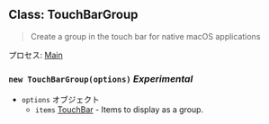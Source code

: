 ## Class: TouchBarGroup

> Create a group in the touch bar for native macOS applications

プロセス: [Main](../tutorial/quick-start.md#main-process)

### `new TouchBarGroup(options)` *Experimental*

* `options` オブジェクト 
  * `items` [TouchBar](touch-bar.md) - Items to display as a group.